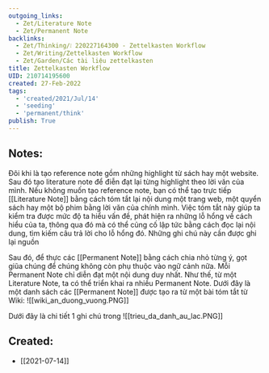 ```yaml
---
outgoing_links:
  - Zet/Literature Note
  - Zet/Permanent Note
backlinks:
  - Zet/Thinking/❕ 220227164300 - Zettelkasten Workflow
  - Zet/Writing/Zettelkasten Workflow
  - Zet/Garden/Các tài liệu zettelkasten
title: Zettelkasten Workflow
UID: 210714195600
created: 27-Feb-2022
tags:
  - 'created/2021/Jul/14'
  - 'seeding'
  - 'permanent/think'
publish: True
---
```

## Notes:
Đôi khi là tạo reference note gồm những highlight từ sách hay một website. Sau đó tạo literature note để điễn đạt lại từng highlight theo lời văn của mình. Nếu không muốn tạo reference note, bạn có thể tạo trực tiếp [[Literature Note]] bằng cách tóm tắt lại nội dung một trang web, một quyển sách hay một bộ phim bằng lời văn của chính mình. Việc tóm tắt này giúp ta kiểm tra được mức độ ta hiểu vấn đề, phát hiện ra những lỗ hổng về cách hiểu của ta, thông qua đó mà có thể củng cố lập tức bằng cách đọc lại nội dung, tìm kiếm câu trả lời cho lỗ hổng đó. Những ghi chú này cần được ghi lại nguồn

Sau đó, để thực các [[Permanent Note]] bằng cách chia nhỏ từng ý, gọt giũa chúng để chúng không còn phụ thuộc vào ngữ cảnh nữa. Mỗi Permanent Note chỉ diễn đạt một nội dung duy nhất. Như thế, từ một Literature Note, ta có thể triển khai ra nhiều Permanent Note.
Dưới đây là một danh sách các [[Permanent Note]] được tạo ra từ một bài tóm tắt từ Wiki:
![[wiki_an_duong_vuong.PNG]]

Dưới đây là chi tiết 1 ghi chú trong 
![[trieu_da_danh_au_lac.PNG]]





## Created:
- [[2021-07-14]]
